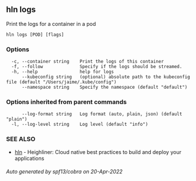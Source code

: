 ## hln logs

Print the logs for a container in a pod

```
hln logs [POD] [flags]
```

### Options

```
  -c, --container string    Print the logs of this container
  -f, --follow              Specify if the logs should be streamed.
  -h, --help                help for logs
      --kubeconfig string   (optional) absolute path to the kubeconfig file (default "/Users/jaime/.kube/config")
      --namespace string    Specify the namespace (default "default")
```

### Options inherited from parent commands

```
      --log-format string   Log format (auto, plain, json) (default "plain")
  -l, --log-level string    Log level (default "info")
```

### SEE ALSO

* [hln](hln.md)	 - Heighliner: Cloud native best practices to build and deploy your applications

###### Auto generated by spf13/cobra on 20-Apr-2022
